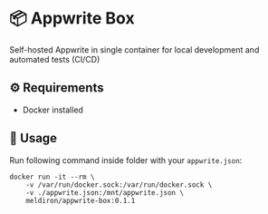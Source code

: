 # 📦 Appwrite Box

Self-hosted Appwrite in single container for local development and automated tests (CI/CD)

## ⚙️ Requirements

- Docker installed

## 📖 Usage

Run following command inside folder with your `appwrite.json`:

```
docker run -it --rm \
    -v /var/run/docker.sock:/var/run/docker.sock \
    -v ./appwrite.json:/mnt/appwrite.json \
    meldiron/appwrite-box:0.1.1
```
